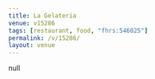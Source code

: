 ```yaml
---
title: La Gelateria
venue: v15286
tags: [restaurant, food, "fhrs:546025"]
permalink: /v/15286/
layout: venue
---
```

null